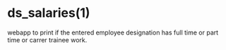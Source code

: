 # ds_salaries(1)
webapp to print if the entered employee designation has full time or part time or carrer trainee work.

